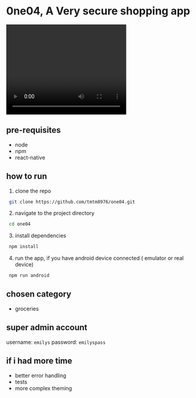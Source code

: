 # 0ne04, A Very secure shopping app

<video src="./demo.webm" width="320" height="240" controls></video>

## pre-requisites

- node
- npm
- react-native

## how to run

1. clone the repo

```bash
 git clone https://github.com/tmtm8976/one04.git
```

2. navigate to the project directory

```bash
 cd one04
```

3.  install dependencies

```bash
 npm install
```

4. run the app, if you have android device connected ( emulator or real device)

```bash
 npm run android
```

## chosen category

- groceries

## super admin account

username: `emilys`
password: `emilyspass`

## if i had more time

- better error handling
- tests
- more complex theming
